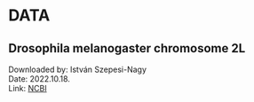 # DATA
## Drosophila melanogaster chromosome 2L

Downloaded by: István Szepesi-Nagy  
Date: 2022.10.18.  
Link: [NCBI](https://www.ncbi.nlm.nih.gov/nuccore/NT_033779.5?report=genbank&log$=seqview)  